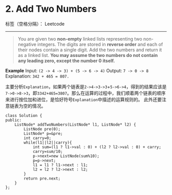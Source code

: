 # 2. Add Two Numbers

标签（空格分隔）： Leetcode

---
>You are given two **non-empty** linked lists representing two non-negative integers. The digits are stored in **reverse order** and each of their nodes contain a single digit. Add the two numbers and return it as a linked list.
**You may assume the two numbers do not contain any leading zero, except the number 0 itself.**

**Example**
Input: `(2 -> 4 -> 3) + (5 -> 6 -> 4)`
Output: `7 -> 0 -> 8`
Explanation: `342 + 465 = 807.`

主要分析`Explanation`，如果两个链表是`2->4->3->3`+`5->6->4`，得到的结果应该是`7->0->8->3`，即`3342+465=3807`。那么在运算的过程中，我们顺着两个链表的顺序来进行按位加和进位，是恰好符号`Explanation`中描述的运算规则的。
此外还要注意链表为空的情况。
```
class Solution {
public:
    ListNode* addTwoNumbers(ListNode* l1, ListNode* l2) {
        ListNode pre(0);
        ListNode* p=&pre;
        int carry=0;
        while(l1||l2||carry){
            int sum=(l1 ? l1->val : 0) + (l2 ? l2->val : 0) + carry;
            carry=sum/10;
            p->next=new ListNode(sum%10);
            p=p->next;
            l1 = l1 ? l1->next : l1;
            l2 = l2 ? l2->next : l2;
        }
        return pre.next;
    }
};
```




